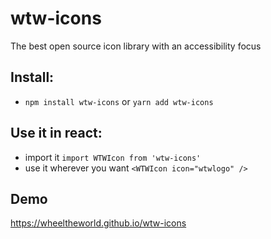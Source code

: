 # wtw-icons
The best open source icon library with an accessibility focus 

## Install:
 - ```npm install wtw-icons``` or ```yarn add wtw-icons```

## Use it in react:
 - import it ```import WTWIcon from 'wtw-icons'```
 - use it wherever you want ```<WTWIcon icon="wtwlogo" />```

## Demo 
https://wheeltheworld.github.io/wtw-icons
